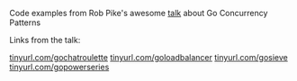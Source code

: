 Code examples from Rob Pike's awesome [talk](https://www.youtube.com/watch?v=f6kdp27TYZs) about Go Concurrency Patterns

Links from the talk:

[tinyurl.com/gochatroulette](tinyurl.com/gochatroulette)
[tinyurl.com/goloadbalancer](tinyurl.com/goloadbalancer)
[tinyurl.com/gosieve](tinyurl.com/gosieve)
[tinyurl.com/gopowerseries](tinyurl.com/gopowerseries)
